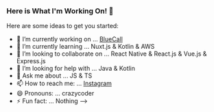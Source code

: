 ### Here is What I'm Working On! 👋

Here are some ideas to get you started:

- 🔭 I’m currently working on ... [BlueCall](https://www.bluecallapp.com/)
- 🌱 I’m currently learning ... Nuxt.js & Kotlin & AWS
- 👯 I’m looking to collaborate on ... React Native & React.js & Vue.js & Express.js
- 🤔 I’m looking for help with ... Java & Kotlin
- 💬 Ask me about ... JS & TS
- 📫 How to reach me: ... [Instagram](https://instagram.com/mesut.kilincaslan)
- 😄 Pronouns: ... crazycoder
- ⚡ Fun fact: ... Nothing
-->
